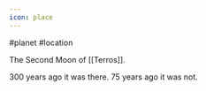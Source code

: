 ```yaml
---
icon: place 
---
```

#planet #location 

The Second Moon of [[Terros]].

300 years ago it was there.
75 years ago it was not.
